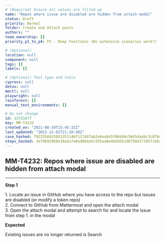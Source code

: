 ```yaml
---
# (Required) Ensure all values are filled up
name: "Repos where issue are disabled are hidden from attach modal"
status: Draft
priority: Normal
folder: Create and Attach posts
authors: ""
team_ownership: []
priority_p1_to_p4: P3 - Deep Functions (Do extensive scenarios work?)

# (Optional)
location: null
component: null
tags: []
labels: []

# (Optional) Test type and tools
cypress: null
detox: null
mmctl: null
playwright: null
rainforest: []
manual_test_environments: []

# Do not change
id: 13721677
key: MM-T4232
created_on: "2021-08-30T15:45:32Z"
last_updated: "2022-12-01T21:10:40Z"
case_hashed: 7922556932053351146f117d47ab2e6ea845f86b94c58d5daddc3c078456572ca894cf919d6fb21f738a40650667646d
steps_hashed: 3ef9b92969e38a2e7a0ad064a5c935aa0a4de92b1d6750d17365fc66a100637bcbc0958f96fb6d3ea910932025030f64
---
```


<!-- (Auto-generated) Based on frontmatter's "key" and "name" -->

## MM-T4232: Repos where issue are disabled are hidden from attach modal

---

**Step 1**

1\. Locate an issue in GitHub where you have access to the repo but issues are disabled (or modify a token repo)\
2\. Connect to GitHub from Mattermost and open the attach modal\
3\. Open the attach modal and attempt to search for and locate the issue from step 1. in the modal

**Expected**

Existing issues are no longer returned is Search
